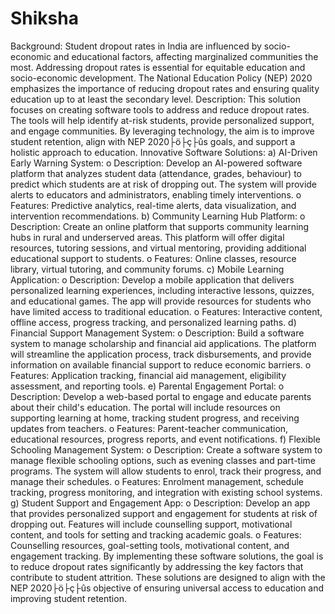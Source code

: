 # Shiksha
Background: Student dropout rates in India are influenced by socio-economic and educational factors, affecting marginalized communities the most. Addressing dropout rates is essential for equitable education and socio-economic development. The National Education Policy (NEP) 2020 emphasizes the importance of reducing dropout rates and ensuring quality education up to at least the secondary level. Description: This solution focuses on creating software tools to address and reduce dropout rates. The tools will help identify at-risk students, provide personalized support, and engage communities. By leveraging technology, the aim is to improve student retention, align with NEP 2020├ö├ç├ûs goals, and support a holistic approach to education. Innovative Software Solutions: a) AI-Driven Early Warning System: o Description: Develop an AI-powered software platform that analyzes student data (attendance, grades, behaviour) to predict which students are at risk of dropping out. The system will provide alerts to educators and administrators, enabling timely interventions. o Features: Predictive analytics, real-time alerts, data visualization, and intervention recommendations. b) Community Learning Hub Platform: o Description: Create an online platform that supports community learning hubs in rural and underserved areas. This platform will offer digital resources, tutoring sessions, and virtual mentoring, providing additional educational support to students. o Features: Online classes, resource library, virtual tutoring, and community forums. c) Mobile Learning Application: o Description: Develop a mobile application that delivers personalized learning experiences, including interactive lessons, quizzes, and educational games. The app will provide resources for students who have limited access to traditional education. o Features: Interactive content, offline access, progress tracking, and personalized learning paths. d) Financial Support Management System: o Description: Build a software system to manage scholarship and financial aid applications. The platform will streamline the application process, track disbursements, and provide information on available financial support to reduce economic barriers. o Features: Application tracking, financial aid management, eligibility assessment, and reporting tools. e) Parental Engagement Portal: o Description: Develop a web-based portal to engage and educate parents about their child's education. The portal will include resources on supporting learning at home, tracking student progress, and receiving updates from teachers. o Features: Parent-teacher communication, educational resources, progress reports, and event notifications. f) Flexible Schooling Management System: o Description: Create a software system to manage flexible schooling options, such as evening classes and part-time programs. The system will allow students to enrol, track their progress, and manage their schedules. o Features: Enrolment management, schedule tracking, progress monitoring, and integration with existing school systems. g) Student Support and Engagement App: o Description: Develop an app that provides personalized support and engagement for students at risk of dropping out. Features will include counselling support, motivational content, and tools for setting and tracking academic goals. o Features: Counselling resources, goal-setting tools, motivational content, and engagement tracking. By implementing these software solutions, the goal is to reduce dropout rates significantly by addressing the key factors that contribute to student attrition. These solutions are designed to align with the NEP 2020├ö├ç├ûs objective of ensuring universal access to education and improving student retention.
